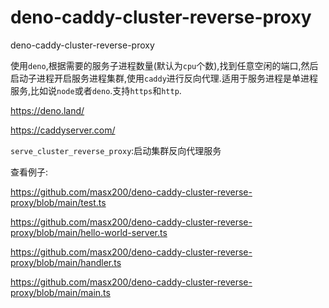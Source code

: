 # deno-caddy-cluster-reverse-proxy

deno-caddy-cluster-reverse-proxy

使用`deno`,根据需要的服务子进程数量(默认为`cpu`个数),找到任意空闲的端口,然后启动子进程开启服务进程集群,使用`caddy`进行反向代理.适用于服务进程是单进程服务,比如说`node`或者`deno`.支持`https`和`http`.

https://deno.land/

https://caddyserver.com/

`serve_cluster_reverse_proxy`:启动集群反向代理服务

查看例子:

https://github.com/masx200/deno-caddy-cluster-reverse-proxy/blob/main/test.ts

https://github.com/masx200/deno-caddy-cluster-reverse-proxy/blob/main/hello-world-server.ts

https://github.com/masx200/deno-caddy-cluster-reverse-proxy/blob/main/handler.ts

https://github.com/masx200/deno-caddy-cluster-reverse-proxy/blob/main/main.ts
